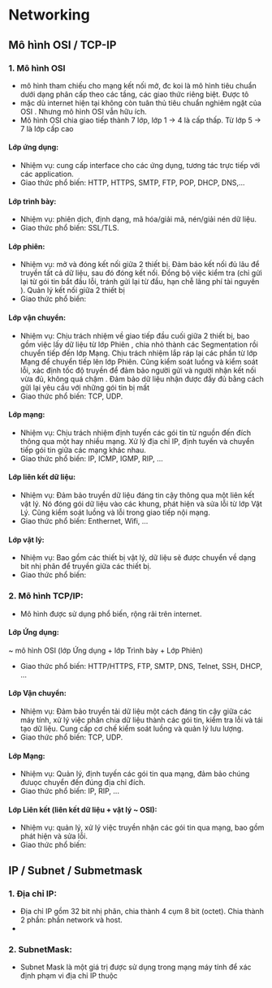 # Networking

## Mô hình OSI / TCP-IP

### 1. Mô hình OSI
- mô hình tham chiếu cho mạng kết nối mở, đc koi là mô hình tiêu chuẩn dưới dạng phân cấp theo các tầng, các giao thức riêng biệt. Được tô 
- mặc dù internet hiện tại không còn tuân thủ tiêu chuẩn nghiêm ngặt của OSI . Nhưng mô hình OSI vẫn hữu ích.
- Mô hình OSI chia giao tiếp thành 7 lớp, lớp 1 -> 4 là cấp thấp. Từ lớp 5 -> 7 là lớp cấp cao

#### Lớp ứng dụng:
- Nhiệm vụ: cung cấp interface cho các ứng dụng, tương tác trực tiếp với các application.
- Giao thức phổ biến: HTTP, HTTPS, SMTP, FTP, POP, DHCP, DNS,...


#### Lớp trình bày:
- Nhiệm vụ: phiên dịch, định dạng, mã hóa/giải mã, nén/giải nén dữ liệu.
- Giao thức phổ biến: SSL/TLS. 

#### Lớp phiên:
- Nhiệm vụ: mở và đóng kết nối giữa 2 thiết bị. Đảm bảo kết nối đủ lâu để truyền tất cả dữ liệu, sau đó đóng kết nối. Đồng bộ việc kiểm tra (chỉ gửi lại từ gói tin bắt đầu lỗi, tránh gửi lại từ đầu, hạn chễ lãng phí tài nguyên ). Quản lý kết nối giữa 2 thiết bị
- Giao thức phổ biến: 

#### Lớp vận chuyển:
- Nhiệm vụ: Chịu trách nhiệm về giao tiếp đầu cuối giữa 2 thiết bị, bao gồm việc lấy dữ liệu từ lớp Phiên , chia nhỏ thành các Segmentation rồi chuyển tiếp đến lớp Mạng. Chịu trách nhiệm lắp ráp lại các phần từ lớp Mạng để chuyển tiếp lên lớp Phiên. Cũng kiểm soát luồng và kiểm soát lỗi, xác định tốc độ truyền để đảm bảo người gửi và người nhận kết nối vừa đủ, không quá chậm . Đảm bảo dữ liệu nhận được đầy đủ bằng cách gửi lại yêu cầu với những gói tin bị mất
- Giao thức phổ biến: TCP, UDP.

#### Lớp mạng:
- Nhiệm vụ: Chịu trách nhiệm định tuyến các gói tin từ nguồn đến đích thông qua một hay nhiều mạng. Xử lý địa chỉ IP, định tuyến và chuyển tiếp gói tin giữa các mạng khác nhau.
- Giao thức phổ biến: IP, ICMP, IGMP, RIP, ...

#### Lớp liên kết dữ liệu:
- Nhiệm vụ: Đảm bảo truyền dữ liệu đáng tin cậy thông qua một liên kết vật lý. Nó đóng gói dữ liệu vào các khung, phát hiện và sửa lỗi từ lớp Vật Lý. Cũng kiểm soát luồng và lỗi trong giao tiếp nội mạng.
- Giao thức phổ biến: Enthernet, Wifi, ...

#### Lớp vật lý:
- Nhiệm vụ: Bao gồm các thiết bị vật lý, dữ liệu sẽ được chuyển về dạng bit nhị phân để truyền giữa các thiết bị.
- Giao thức phổ biến:


### 2. Mô hình TCP/IP:
- Mô hình được sử dụng phổ biến, rộng rãi trên internet. 

#### Lớp Ứng dụng:
~ mô hình OSI (lớp Ứng dụng + lớp Trình bày + Lớp Phiên)
- Giao thức phổ biến: HTTP/HTTPS, FTP, SMTP, DNS, Telnet, SSH, DHCP, ...

#### Lớp Vận chuyển:
- Nhiệm vụ: Đảm bảo truyền tải dữ liệu một cách đáng tin cậy giữa các máy tính, xử lý việc phân chia dữ liệu thành các gói tin, kiểm tra lỗi và tái tạo dữ liệu. Cung cấp cơ chế kiểm soát luồng và quản lý lưu lượng.
- Giao thức phổ biến: TCP, UDP.

#### Lớp Mạng:
- Nhiệm vụ: Quản lý, định tuyến các gói tin qua mạng, đảm bảo chúng đưuọc chuyển đến đúng địa chỉ đích.
- Giao thức phổ biến: IP, RIP, ...

#### Lớp Liên kết (liên kết dữ liệu + vật lý ~ OSI):
- Nhiệm vụ: quản lý, xử lý việc truyền nhận các gói tin qua mạng, bao gồm phát hiện và sửa lỗi.
- Giao thức phổ biến:

## IP / Subnet / Submetmask

### 1. Địa chỉ IP:
- Địa chỉ IP gồm 32 bit nhị phân, chia thành 4 cụm 8 bit (octet). Chia thành 2 phần: phần network và host.
- 

### 2. SubnetMask:
- Subnet Mask là một giá trị được sử dụng trong mạng máy tính để xác định phạm vi địa chỉ IP thuộc


